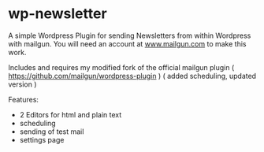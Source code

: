 # wp-newsletter
A simple Wordpress Plugin for sending Newsletters from within Wordpress with mailgun. You will need an account at www.mailgun.com to make this work.

Includes and requires my modified fork of the official mailgun plugin ( https://github.com/mailgun/wordpress-plugin ) ( added scheduling, updated version )

Features:
- 2 Editors for html and plain text 
- scheduling 
- sending of test mail
- settings page
